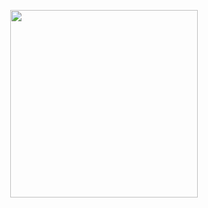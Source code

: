 <p align="center">
  <img src="https://user-images.githubusercontent.com/757408/46586551-a2578900-ca45-11e8-8626-7f51f9708a2c.png" width="300px">
</p>

